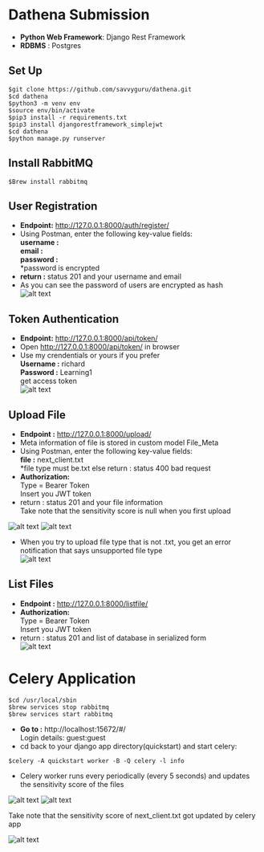 # Dathena Submission
* **Python Web Framework**: Django Rest Framework
* **RDBMS** : Postgres

## Set Up 
```
$git clone https://github.com/savvyguru/dathena.git
$cd dathena
$python3 -m venv env
$source env/bin/activate
$pip3 install -r requirements.txt
$pip3 install djangorestframework_simplejwt
$cd dathena
$python manage.py runserver
```
## Install RabbitMQ
```
$Brew install rabbitmq
```

## User Registration
* **Endpoint:** http://127.0.0.1:8000/auth/register/ <br/>
* Using Postman, enter the following key-value fields: <br/>
**username :** <insert your username> <br/>
**email :** <insert your email> <br/>
**password :** <insert your password> <br/>
*password is encrypted <br/>
* **return :** status 201 and your username and email <br/>
* As you can see the password of users are encrypted as hash <br/>
![alt text](https://github.com/savvyguru/dathena/blob/master/media/Screenshot%202020-08-06%20at%2010.51.13%20AM.png)


## Token Authentication
* **Endpoint:** http://127.0.0.1:8000/api/token/ <br/>
* Open http://127.0.0.1:8000/api/token/ in browser <br/>
* Use my crendentials or yours if you prefer <br/>
**Username :** richard <br/>
**Password :** Learning1 <br/>
get access token <br/>
![alt text](https://github.com/savvyguru/dathena/blob/master/media/Screenshot%202020-08-06%20at%2010.04.06%20AM.png)

## Upload File
* **Endpoint :** http://127.0.0.1:8000/upload/ <br/>
* Meta information of file is stored in custom model File_Meta <br/>
* Using Postman, enter the following key-value fields: <br/>
**file :** next_client.txt <insert your file.txt> <br/>
*file type must be.txt else return : status 400 bad request <br/>
* **Authorization:** <br/>
Type = Bearer Token <br/>
Insert you JWT token <br/>
* return : status 201 and your file information <br/>
Take note that the sensitivity score is null when you first upload <br/>
  
![alt text](https://github.com/savvyguru/dathena/blob/master/media/Screenshot%202020-08-06%20at%2010.17.24%20AM.png)
![alt text](https://github.com/savvyguru/dathena/blob/master/media/Screenshot%202020-08-06%20at%2010.18.42%20AM.png)

* When you try to upload file type that is not .txt, you get an error notification that says unsupported file type <br/>
![alt text](https://github.com/savvyguru/dathena/blob/master/media/Screenshot%202020-08-06%20at%2010.57.52%20AM.png)
  
## List Files
* **Endpoint :** http://127.0.0.1:8000/listfile/
* **Authorization:** <br/>
Type = Bearer Token <br/>
Insert you JWT token <br/>
* return : status 201 and list of database in serialized form <br/>
![alt text](https://github.com/savvyguru/dathena/blob/master/media/Screenshot%202020-08-06%20at%2010.05.10%20AM.png)

# Celery Application
```
$cd /usr/local/sbin
$brew services stop rabbitmq
$brew services start rabbitmq
```
* **Go to :** http://localhost:15672/#/ <br/>
Login details: guest:guest <br/>
* cd back to your django app directory(quickstart) and start celery: <br/>
```
$celery -A quickstart worker -B -Q celery -l info
```
* Celery worker runs every periodically (every 5 seconds) and updates the sensitivity score of the files

![alt text](https://github.com/savvyguru/dathena/blob/master/media/Screenshot%202020-08-06%20at%209.49.19%20AM.png)
![alt text](https://github.com/savvyguru/dathena/blob/master/media/Screenshot%202020-08-06%20at%209.50.05%20AM.png)

Take note that the sensitivity score of next_client.txt got updated by celery app

![alt text](https://github.com/savvyguru/dathena/blob/master/media/Screenshot%202020-08-06%20at%2010.19.26%20AM.png)

